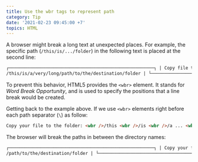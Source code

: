 ```yaml
---
title: Use the wbr tags to represent path
category: Tip
date: '2021-02-23 09:45:00 +7'
topics: HTML
---
```


A browser might break a long text at unexpected places. For example, the specific path (`/this/is/.../folder`) in the following text is placed at the second line:

```html
┌───────────────────────────────────────────────────────┐ | Copy file to the folder: | |
/this/is/a/very/long/path/to/the/destination/folder | └───────────────────────────────────────────────────────┘
```

To prevent this behavior, HTML5 provides the `<wbr>` element. It stands for _Word Break Opportunity_, and is used to specify the positions that a line break would be created.

Getting back to the example above. If we use `<wbr>` elements right before each path separator (`\`) as follow:

```html
Copy your file to the folder: <wbr />/this <wbr />/is <wbr />/a ... <wbr />/destination <wbr />/folder
```

The browser will break the paths in between the directory names:

```html
┌───────────────────────────────────────────────────────┐ | Copy your file to the folder: /this/is/a/very/long | |
/path/to/the/destination/folder | └───────────────────────────────────────────────────────┘
```
